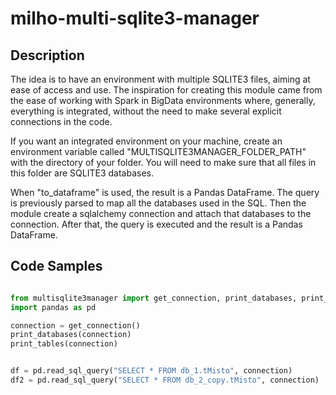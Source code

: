 # milho-multi-sqlite3-manager

## Description

The idea is to have an environment with multiple SQLITE3 files, aiming at ease of access and use.
The inspiration for creating this module came from the ease of working with Spark in BigData environments where, generally, everything is integrated, without the need to make several explicit connections in the code.

If you want an integrated environment on your machine, create an environment variable called "MULTISQLITE3MANAGER_FOLDER_PATH" with the directory of your folder. You will need to make sure that all files in this folder are SQLITE3 databases.

When "to_dataframe" is used, the result is a Pandas DataFrame. The query is previously parsed to map all the databases used in the SQL. Then the module create a sqlalchemy connection and attach that databases to the connection. After that, the query is executed and the result is a Pandas DataFrame. 

## Code Samples

```python

from multisqlite3manager import get_connection, print_databases, print_tables
import pandas as pd 

connection = get_connection()
print_databases(connection)
print_tables(connection)


df = pd.read_sql_query("SELECT * FROM db_1.tMisto", connection)
df2 = pd.read_sql_query("SELECT * FROM db_2_copy.tMisto", connection)

```
